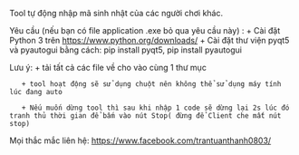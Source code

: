 Tool tự động nhập mã sinh nhật của các người chơi khác.

Yêu cầu (nếu bạn có file application .exe bỏ qua yêu cầu này) : + Cài đặt Python 3 trên https://www.python.org/downloads/
                                                               + Cài đặt thư viện pyqt5 và pyautogui bằng cách: pip install pyqt5, pip install pyautogui
         
Lưu ý: + tải tất cả các file về cho vào cùng 1 thư mục

       + tool hoạt động sẽ sử dụng chuột nên không thể sử dụng máy tính lúc đang auto
       
       + Nếu muốn dừng tool thì sau khi nhập 1 code sẽ dừng lại 2s lúc đó tranh thủ thời gian để bấm vào nút Stop( đừng để Client che mất nút stop)  
      
Mọi thắc mắc liên hệ: https://www.facebook.com/trantuanthanh0803/
